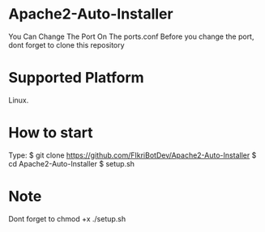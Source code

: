 # Apache2-Auto-Installer
You Can Change The Port On The ports.conf
Before you change the port, dont forget to clone this repository

# Supported Platform
Linux.

# How to start
Type:
$ git clone https://github.com/FIkriBotDev/Apache2-Auto-Installer
$ cd Apache2-Auto-Installer
$ setup.sh

# Note
Dont forget to chmod +x ./setup.sh
